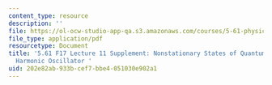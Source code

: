 ```yaml
---
content_type: resource
description: ''
file: https://ol-ocw-studio-app-qa.s3.amazonaws.com/courses/5-61-physical-chemistry-fall-2017/202e82ab933bcef7bbe4051030e902a1_MIT5_61F17_lec11_supp.pdf
file_type: application/pdf
resourcetype: Document
title: '5.61 F17 Lecture 11 Supplement: Nonstationary States of Quantum Mechanical
  Harmonic Oscillator '
uid: 202e82ab-933b-cef7-bbe4-051030e902a1
---
```

